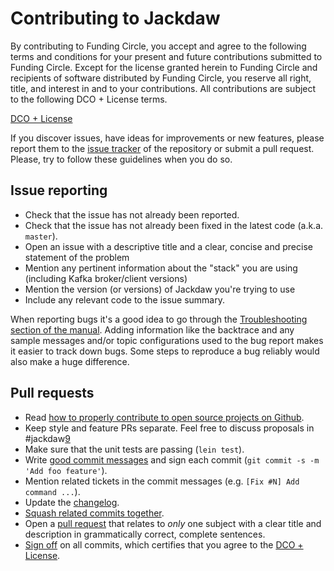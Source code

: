 # Contributing to Jackdaw

By contributing to Funding Circle, you accept and agree to the following terms
and conditions for your present and future contributions submitted to Funding
Circle. Except for the license granted herein to Funding Circle and recipients
of software distributed by Funding Circle, you reserve all right, title, and
interest in and to your contributions. All contributions are subject to the
following DCO + License terms.

[DCO + License][1]

If you discover issues, have ideas for improvements or new features,
please report them to the [issue tracker][2] of the repository or
submit a pull request. Please, try to follow these guidelines when you
do so.

## Issue reporting

* Check that the issue has not already been reported.
* Check that the issue has not already been fixed in the latest code
  (a.k.a. `master`).
* Open an issue with a descriptive title and a clear, concise and precise statement of the problem
* Mention any pertinent information about the "stack" you are using
  (including Kafka broker/client versions)
* Mention the version (or versions) of Jackdaw you're trying to use
* Include any relevant code to the issue summary.

When reporting bugs it's a good idea to go through the [Troubleshooting section
of the manual][8].  Adding information like the backtrace and any sample messages
and/or topic configurations used to the bug report makes it easier to track down bugs.
Some steps to reproduce a bug reliably would also make a huge difference.

## Pull requests

* Read [how to properly contribute to open source projects on Github][3].
* Keep style and feature PRs separate. Feel free to discuss proposals in #jackdaw[9]
* Make sure that the unit tests are passing (`lein test`).
* Write [good commit messages][4] and sign each commit (`git commit -s -m 'Add foo feature'`).
* Mention related tickets in the commit messages (e.g. `[Fix #N] Add command ...`).
* Update the [changelog][7].
* [Squash related commits together][6].
* Open a [pull request][5] that relates to *only* one subject with a clear title
  and description in grammatically correct, complete sentences.
* [Sign off][10] on all commits, which certifies that you agree to the [DCO + License][1].

[1]: https://github.com/FundingCircle/jackdaw/tree/master/doc/DCO_+_LICENSE
[2]: https://github.com/FundingCircle/jackdaw/issues
[3]: http://gun.io/blog/how-to-github-fork-branch-and-pull-request
[4]: http://tbaggery.com/2008/04/19/a-note-about-git-commit-messages.html
[5]: https://help.github.com/articles/using-pull-requests
[6]: http://gitready.com/advanced/2009/02/10/squashing-commits-with-rebase.html
[7]: https://github.com/FundingCircle/jackdaw/blob/master/CHANGELOG.md
[8]: https://github.com/FundingCircle/jackdaw/blob/master/doc/trouble-shooting.md
[9]: https://clojurians.slack.com/messages/CEA3C7UG0/
[10]: https://www.kernel.org/doc/html/v4.17/process/submitting-patches.html#sign-your-work-the-developer-s-certificate-of-origin
